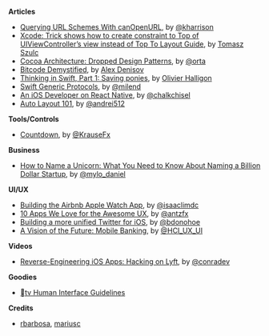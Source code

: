 **Articles**

* [Querying URL Schemes With canOpenURL](http://useyourloaf.com/blog/querying-url-schemes-with-canopenurl.html), by [@kharrison](https://twitter.com/kharrison)
* [Xcode: Trick shows how to create constraint to Top of UIViewController’s view instead of Top To Layout Guide](http://szulctomasz.com/constraint-to-top-instead-of-top-layout-guide/), by [Tomasz Szulc](https://twitter.com/tomkowz)
* [Cocoa Architecture: Dropped Design Patterns](http://artsy.github.io/blog/2015/09/01/Cocoa-Architecture-Dropped-Design-Patterns/), by [@orta](https://twitter.com/orta)
* [Bitcode Demystified](http://lowlevelbits.org/bitcode-demystified/), by [Alex Denisov](https://twitter.com/1101_debian)
* [Thinking in Swift, Part 1: Saving ponies](http://alisoftware.github.io/swift/2015/09/06/thinking-in-swift-1/), by [Olivier Halligon](https://twitter.com/aligatr)
* [Swift Generic Protocols](http://milen.me/writings/swift-generic-protocols/), by [@milend](https://twitter.com/milend)
* [An iOS Developer on React Native](https://medium.com/@chalkchisel/an-ios-developer-on-react-native-1f24786c29f0), by [@chalkchisel](https://twitter.com/chalkchisel)
* [Auto Layout 101](https://www.weheartswift.com/auto-layout-101/), by [@andrei512](https://twitter.com/andrei512)

**Tools/Controls**

* [Countdown](https://github.com/fastlane/countdown), by [@KrauseFx](https://twitter.com/KrauseFx)

**Business**

* [How to Name a Unicorn: What You Need to Know About Naming a Billion Dollar Startup](https://blog.growth.supply/how-to-name-a-unicorn-what-you-need-to-know-about-naming-a-billion-dollar-startup-e52b12cd7f77), by [@mylo_daniel](https://twitter.com/mylo_daniel)

**UI/UX**

* [Building the Airbnb Apple Watch App](http://nerds.airbnb.com/airbnb-watch/), by [@isaaclimdc](https://twitter.com/isaaclimdc)
* [10 Apps We Love for the Awesome UX](https://blog.growth.supply/10-apps-we-love-for-the-awesome-ux-b57c7ba12053), by [@antzfx](https://twitter.com/antzfx)
* [Building a more unified Twitter for iOS](https://blog.twitter.com/2015/building-a-more-unified-twitter-for-ios), by [@bdonohoe](https://twitter.com/bdonohoe)
* [A Vision of the Future: Mobile Banking](https://medium.com/@HCI_UX_UI/a-vision-of-the-future-af1e11a79122), by [@HCI_UX_UI](https://twitter.com/HCI_UX_UI)

**Videos**

* [Reverse-Engineering iOS Apps: Hacking on Lyft](https://realm.io/news/conrad-kramer-reverse-engineering-ios-apps-lyft/), by [@conradev](https://twitter.com/conradev)

**Goodies**

* [tv Human Interface Guidelines](https://developer.apple.com/tvos/human-interface-guidelines/)

**Credits**

*  [rbarbosa](https://github.com/rbarbosa), [mariusc](https://github.com/mariusc)
